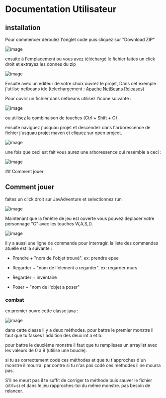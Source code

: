 # Documentation Utilisateur

## installation

Pour commencer déroulez l'onglet code puis cliquez sur "Download ZIP"

![image](https://github.com/riedo-emf/javadventure/assets/123940171/39e1d5e8-074a-4fc3-a1db-bd42072a54c5)

ensuite à l'emplacement ou vous avez téléchargé le fichier faites un click droit et extrayez les donnes du zip


![image](https://github.com/riedo-emf/javadventure/assets/123940171/946a0c7f-b009-4824-a002-6b4c531485c4)


Ensuite avec un editeur de votre choix ouvrez le projet, Dans cet exemple j'utilise netbeans ide (telechargement : [Apache NetBeans Releases](https://netbeans.apache.org/front/main/download/))

Pour ouvrir un fichier dans netbeans utilisez l'icone suivante : 

![image](https://github.com/riedo-emf/javadventure/assets/123940171/3c0ab611-982a-4fda-aec0-5995b9b881b6)

ou utilisez la combinaison de touches (Ctrl + Shift + O)

ensuite naviguez j'usquau projet et descendez dans l'arborescence de fichier j'usquau projet maven et cliquez sur open project.

![image](https://github.com/riedo-emf/javadventure/assets/123940171/be817de6-3f16-4ec0-85ce-b5d944fa7013)


une fois que ceci est fait vous aurez une arboressence qui resemble a ceci : 

![image](https://github.com/riedo-emf/javadventure/assets/123940171/15793626-2c6d-49f7-b6d4-e6448feab0db)


## Comment jouer

## Comment jouer

faites un click droit sur JavAdventure et selectionnez run

![image](https://github.com/riedo-emf/javadventure/assets/123940171/395e722b-012e-41ff-a1bc-6ce16ab8bfe1)

Maintenant que la fenêtre de jeu est ouverte vous pouvez deplacer votre personnage "C" avec les touches W,A,S,D. 

![image](https://github.com/riedo-emf/javadventure/assets/123940171/3d027b51-de2c-4feb-9676-57b773580131)


il y a aussi une ligne de commande pour interragir. la liste des commandes atuelle est la suivante : 

- Prendre + "nom de l'objet trouvé". ex: prendre epee

- Regarder + "nom de l'element a regarder". ex: regarder murs

- Regarder + inventaire

- Poser + "nom de l'objet a poser"

### combat

en premier ouvre cette classe java :

![image](https://github.com/riedo-emf/javadventure/assets/123940171/fa894831-1e3a-4a5e-8b34-f04a5604e444)

dans cette classe il y a deux méthodes. pour battre le premier monstre il faut que tu fasses l'addition des deux int a et b.

pour battre le deuxième monstre il faut que tu remplisses un arraylist avec les valeurs de 0 à 9 (utilise une boucle).

si tu as correctement codé ces méthodes et que tu t'approches d'un monstre il mourra. par contre si tu n'as pas codé ces methodes il ne mourra pas.

S'il ne meurt pas il te suffit de corriger ta méthode puis sauver le fichier (ctrl+s) et dans le jeu rapproches-toi du même monstre. pas besoin de relancer.
